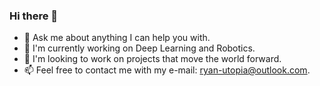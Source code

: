### Hi there 👋

- 💬 Ask me about anything I can help you with. 
- 🔭 I'm currently working on Deep Learning and Robotics.
- 👯 I'm looking to work on projects that move the world forward.
- 📫 Feel free to contact me with my e-mail: ryan-utopia@outlook.com.
